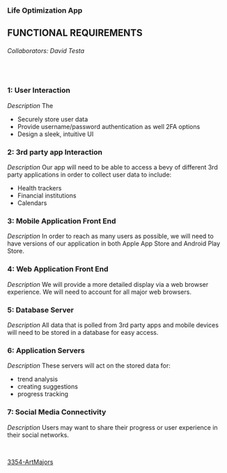 ### **Life Optimization App**
## FUNCTIONAL REQUIREMENTS 
###### Collaborators: David Testa
<br />

### 1:   User Interaction
*Description*  The 
   * Securely store user data
   * Provide username/password authentication as well 2FA options
   * Design a sleek, intuitive UI

### 2:   3rd party app Interaction
*Description*  Our app will need to be able to access a bevy of different 3rd party applications in order to collect user data to include:
   * Health trackers
   * Financial institutions
   * Calendars

### 3:   Mobile Application Front End
*Description*  In order to reach as many users as possible, we will need to have versions of our application in both Apple App Store and Android Play Store.

### 4:   Web Application Front End
*Description*  We will provide a more detailed display via a web browser experience. We will need to account for all major web browsers.

### 5:   Database Server
*Description*  All data that is polled from 3rd party apps and mobile devices will need to be stored in a database for easy access.

### 6:   Application Servers
*Description*  These servers will act on the stored data for:
   * trend analysis
   * creating suggestions
   * progress tracking

### 7:   Social Media Connectivity
*Description*  Users may want to share their progress or user experience in their social networks.



<br />

[3354-ArtMajors](https://github.com/dtesta82/3354-ArtMajors)